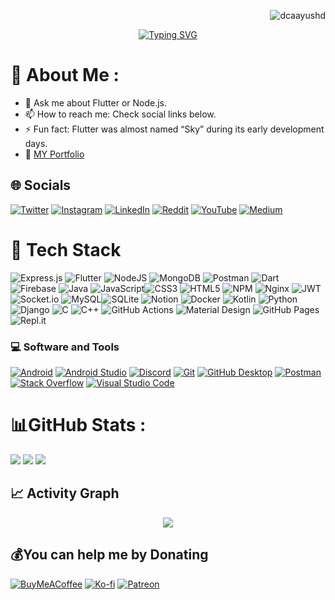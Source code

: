 <p align="right"> <img src="https://komarev.com/ghpvc/?username=dcaayushd&label=Visitors&color=dc143c&style=flat" alt="dcaayushd" /> </p>

<!-- <img src="https://raw.githubusercontent.com/BEPb/BEPb/5c63fa170d1cbbb0b1974f05a3dbe6aca3f5b7f3/assets/Bottom_up.svg" width="100%" /> -->
</p>
<div align="center">
  <a href="#">
    <img src="https://readme-typing-svg.demolab.com?font=Fira+Code&weight=800&size=31&pause=1000&color=F75B93&random=false&width=500&lines=Flutter+%26+Node.js+Developer" alt="Typing SVG" />
  </a>
</div>



# 💫 About Me :
- 💬 Ask me about Flutter or Node.js.
- 📫 How to reach me: Check social links below.
- ⚡ Fun fact: Flutter was almost named “Sky” during its early development days.
- 💼 [MY Portfolio](https://dcaayushd.github.io/Portfolio-2024/)

## 🌐 Socials
[![Twitter](https://img.shields.io/badge/Twitter-1DA1F2?style=flat&logo=twitter&logoColor=white)](https://twitter.com/dcaayushd)
[![Instagram](https://img.shields.io/badge/Instagram-E4405F?style=flat&logo=instagram&logoColor=white)](https://instagram.com/dcaayushd)
[![LinkedIn](https://img.shields.io/badge/LinkedIn-0077B5?style=flat&logo=linkedin&logoColor=white)](https://linkedin.com/in/dcaayushd)
[![Reddit](https://img.shields.io/badge/Reddit-FF4500?style=flat&logo=reddit&logoColor=white)](https://reddit.com/user/dcaayushd)
[![YouTube](https://img.shields.io/badge/YouTube-FF0000?style=flat&logo=youtube&logoColor=white)](https://www.youtube.com/@dcaayushd)
[![Medium](https://img.shields.io/badge/Medium-12100E?style=flat&logo=medium&logoColor=white)](https://medium.com/@aayushdc1234)

# 🧰 Tech Stack
![Express.js](https://img.shields.io/badge/express.js-%23404d59.svg?style=flat&logo=express&logoColor=%2361DAFB) 
![Flutter](https://img.shields.io/badge/Flutter-%2302569B.svg?style=flat&logo=Flutter&logoColor=white) ![NodeJS](https://img.shields.io/badge/node.js-6DA55F?style=flat&logo=node.js&logoColor=white) ![MongoDB](https://img.shields.io/badge/MongoDB-%234ea94b.svg?style=flat&logo=mongodb&logoColor=white)  ![Postman](https://img.shields.io/badge/Postman-FF6C37?style=flat&logo=postman&logoColor=white) ![Dart](https://img.shields.io/badge/dart-%230175C2.svg?style=flat&logo=dart&logoColor=white) ![Firebase](https://img.shields.io/badge/firebase-%23039BE5.svg?style=flat&logo=firebase) ![Java](https://img.shields.io/badge/java-%23ED8B00.svg?style=flat&logo=java&logoColor=white) ![JavaScript](https://img.shields.io/badge/javascript-%23323330.svg?style=flat&logo=javascript&logoColor=%23F7DF1E)![CSS3](https://img.shields.io/badge/css3-%231572B6.svg?style=flat&logo=css3&logoColor=white) ![HTML5](https://img.shields.io/badge/html5-%23E34F26.svg?style=flat&logo=html5&logoColor=white) ![NPM](https://img.shields.io/badge/NPM-%23000000.svg?style=flat&logo=npm&logoColor=white) ![Nginx](https://img.shields.io/badge/nginx-%23009639.svg?style=flat&logo=nginx&logoColor=white) ![JWT](https://img.shields.io/badge/JWT-black?style=flat&logo=JSON%20web%20tokens) ![Socket.io](https://img.shields.io/badge/Socket.io-black?style=flat&logo=socket.io&badgeColor=010101) ![MySQL](https://img.shields.io/badge/mysql-%2300f.svg?style=flat&logo=mysql&logoColor=white)![SQLite](https://img.shields.io/badge/sqlite-%2307405e.svg?style=flat&logo=sqlite&logoColor=white) ![Notion](https://img.shields.io/badge/Notion-%23000000.svg?style=flat&logo=notion&logoColor=white) ![Docker](https://img.shields.io/badge/docker-%230db7ed.svg?style=flat&logo=docker&logoColor=white) ![Kotlin](https://img.shields.io/badge/kotlin-%230095D5.svg?style=flat&logo=kotlin&logoColor=white) ![Python](https://img.shields.io/badge/python-3670A0?style=flat&logo=python&logoColor=ffdd54) ![Django](https://img.shields.io/badge/django-%23092E20.svg?style=flat&logo=django&logoColor=white) ![C](https://img.shields.io/badge/c-%2300599C.svg?style=flat&logo=c&logoColor=white) ![C++](https://img.shields.io/badge/c++-%2300599C.svg?style=flat&logo=c%2B%2B&logoColor=white) ![GitHub Actions](https://img.shields.io/badge/GitHub%20Actions-2671E5.svg?logo=github%20actions&logoColor=white)
![Material Design](https://img.shields.io/badge/Material%20Design-0081CB.svg?logo=material-design&logoColor=white") ![GitHub Pages](https://img.shields.io/badge/GitHub%20Pages-327FC7.svg?logo=github&logoColor=white) ![Repl.it](https://img.shields.io/badge/Repl.it-0D101E.svg?logo=Replit&logoColor=white) 
  
  <h3>💻 Software and Tools</h3>

  <p>
  	<a href="#"><img alt="Android" src="https://img.shields.io/badge/Android-3DDC84?logo=android&logoColor=white"></a>
  	<a href="#"><img alt="Android Studio" src="https://img.shields.io/badge/Android%20Studio-008678.svg?logo=android-studio&logoColor=white"></a>
  	<a href="#"><img alt="Discord" src="https://img.shields.io/badge/-Discord-5865F2.svg?logo=discord&logoColor=white"></a>
  	<a href="#"><img alt="Git" src="https://img.shields.io/badge/Git-F05033.svg?logo=git&logoColor=white"></a>
  	<a href="#"><img alt="GitHub Desktop" src="https://img.shields.io/badge/GitHub%20Desktop-8034A9.svg?logo=github&logoColor=white"></a>
  	<a href="#"><img alt="Postman" src="https://img.shields.io/badge/Postman-FF6C37?logo=postman&logoColor=white"></a>
  	<a href="#"><img alt="Stack Overflow" src="https://img.shields.io/badge/-Stack%20Overflow-FE7A16?logo=stack-overflow&logoColor=white"></a>
  	<a href="#"><img alt="Visual Studio Code" src="https://img.shields.io/badge/Visual%20Studio%20Code-0078d7.svg?logo=visual-studio-code&logoColor=white"></a>
  </p>




 
# 📊GitHub Stats :
![](https://github-readme-streak-stats.herokuapp.com/?user=dcaayushd&theme=radical&hide_border=false)
![](https://github-readme-stats.vercel.app/api?username=dcaayushd&theme=radical&hide_border=false&include_all_commits=false&count_private=false)
![](https://github-readme-stats.vercel.app/api/top-langs/?username=dcaayushd&theme=radical&hide_border=false&include_all_commits=false&count_private=false&layout=compact)

## 📈 Activity Graph
<p align="center">
    <img align="center" src="https://github-readme-activity-graph.vercel.app/graph?username=dcaayushd&theme=tokyo-night"/>
</p>

<!-- ## 💳 Github Profile Summary Card
<p align="center">
  <img align="center" src="http://github-profile-summary-cards.vercel.app/api/cards/profile-details?username=dcaayushd&theme=tokyonight"/>
</p> -->



## 💰You can help me by Donating
[![BuyMeACoffee](https://img.shields.io/badge/Buy%20Me%20a%20Coffee-ffdd00?style=flat&logo=buy-me-a-coffee&logoColor=black)](https://buymeacoffee.com/dcaayushd)
[![Ko-fi](https://img.shields.io/badge/Ko--fi-FF5E5B?style=flat&logo=ko-fi&logoColor=white)](https://ko-fi.com/dcaayushd)
[![Patreon](https://img.shields.io/badge/Patreon-F96854?style=flat&logo=patreon&logoColor=white)](https://patreon.com/dcaayushd)

<!-- ##
![snake gif](https://github.com/dcaayushd/dcaayushd/blob/output/github-contribution-grid-snake.gif)
<img src="https://raw.githubusercontent.com/dcaayushd/dcaayushd/output/snake.svg" alt="Snake animation" /> -->

<!-- <img src="https://raw.githubusercontent.com/Trilokia/Trilokia/379277808c61ef204768a61bbc5d25bc7798ccf1/bottom_header.svg" /> -->


